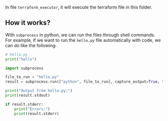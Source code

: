 In file `terraform_executor`, it will execute the terraform file in this folder. 

## How it works?
With `subprocess` in python, we can run the files through shell commands. For example, if we want to run the `hello.py` file automatically with code, we can do like the following:

```py
# hello.py
print("hello")
```

```py
import subprocess

file_to_run = "hello.py"
result = subprocess.run(["python", file_to_run], capture_output=True, text=True)

print("Output from hello.py:")
print(result.stdout)

if result.stderr:
    print("Errors:")
    print(result.stderr)
```


